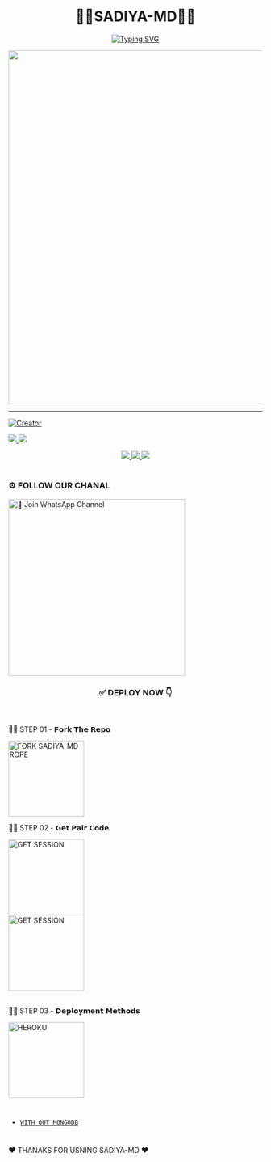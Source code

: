 <h1 align="center">👨‍💻SADIYA-MD👨‍💻</h1>

<p align="center">
<a href="https://git.io/typing-svg"><img src="https://readme-typing-svg.demolab.com?font=Fira+Code&weight=700&size=33&pause=1000&color=5513F7&width=435&lines=SADIYA+MD+WHATSAPP+BOT" alt="Typing SVG" /></a>
</p>
<p align="center">
<a href="https://github.com/Sadiya70">
    <img src="https://telegra.ph/file/3cef367ebfc7a45c10595.jpg"  width="700px">
</a>
<hr>

<p align="center">
    
<a href="#"><img title="Creator" src="https://img.shields.io/badge/Creator-MR.SADIYA OFC-red.svg?style=for-the-badge&logo=github">

  <a href="https://github.com/Sadiya70/SADIYA-MD/fork">
    <img src="https://img.shields.io/github/forks/Sadiya70/SADIYA-MD?label=Fork&style=social">
    
  </a>
  <a href="https://github.com/Sadiya70/SADIYA-MD/stargazers">
    <img src="https://img.shields.io/github/stars/Sadiya70/SADIYA-MD?style=social">
  </a>
</p>

<p align="center">
  <a href="https://github.com/Sadiya70/SADIYA-MD">
    <img src="https://img.shields.io/github/repo-size/Sadiya70/SADIYA-MD?color=purple&label=Repo%20Size&style=plastic">

  </a>
  <a href="https://github.com/Sadiya70/SADIYA-MD">
    <img src="https://img.shields.io/github/license/Sadiya70/SADIYA-MD?color=purple&label=License&style=plastic">

  </a>
  <a href="https://github.com/Sadiya70/SADIYA-MD">
    <img src="https://img.shields.io/github/languages/top/Sadiya70/SADIYA-MD?color=purple&label=Javascript&style=plastic">

  </a>
  </p>

# 
<h3>⚙️ FOLLOW OUR CHANAL</h3>
</div>
<a href="https://whatsapp.com/channel/0029VagR9a11iUxd0hUsD501"><img src="https://img.shields.io/badge/Join%20Our%20WhatsApp%20Channel-blue" alt="📎 Join WhatsApp Channel" width="350"></a>

<br>

<div align="center">
 
  <h3>✅ DEPLOY NOW 👇</h3>
</div>

<br>

 👨‍💻 STEP 01 - 𝗙𝗼𝗿𝗸 𝗧𝗵𝗲 𝗥𝗲𝗽𝗼

<a href="https://github.com/Sadiya70/SADIYA-MD/fork"><img src="https://img.shields.io/badge/Fork%20Repo-blue" alt="FORK SADIYA-MD ROPE" width="150"></a>
</br>

 👨‍💻 STEP 02 - 𝗚𝗲𝘁 𝗣𝗮𝗶𝗿 𝗖𝗼𝗱𝗲

<a href="https://sadiya-md-pair.koyeb.app/"><img src="https://img.shields.io/badge/PAIR%20CODE%201-blue" alt="GET SESSION" width="150"></a>
<br>
<a href="https://pair-web-public.koyeb.app/"><img src="https://img.shields.io/badge/PAIR%20CODE%202-blue" alt="GET SESSION" width="150"></a>
<br>
<br>

 👨‍💻 STEP 03 - 𝗗𝗲𝗽𝗹𝗼𝘆𝗺𝗲𝗻𝘁 𝗠𝗲𝘁𝗵𝗼𝗱𝘀

<a href="https://dashboard.heroku.com/new?template=https://github.com/Sadiya70/SADIYA-MD"><img src="https://img.shields.io/badge/HEROKU-green" alt="HEROKU" width="150"></a>
<br>
#
* [`WITH OUT MONGODB`](https://github.com/Sadiya70/SADIYA-MD-OLD)
#

♥️ THANAKS FOR USNING SADIYA-MD ♥️
